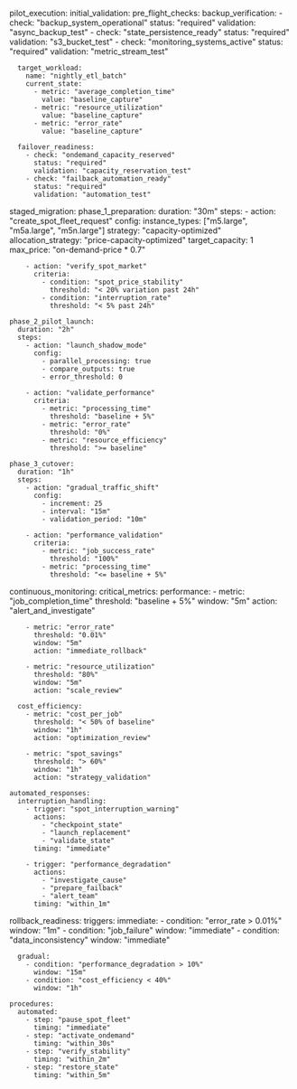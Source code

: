 pilot_execution:
  initial_validation:
    pre_flight_checks:
      backup_verification:
        - check: "backup_system_operational"
          status: "required"
          validation: "async_backup_test"
        - check: "state_persistence_ready"
          status: "required"
          validation: "s3_bucket_test"
        - check: "monitoring_systems_active"
          status: "required"
          validation: "metric_stream_test"
      
      target_workload:
        name: "nightly_etl_batch"
        current_state:
          - metric: "average_completion_time"
            value: "baseline_capture"
          - metric: "resource_utilization"
            value: "baseline_capture"
          - metric: "error_rate"
            value: "baseline_capture"
        
      failover_readiness:
        - check: "ondemand_capacity_reserved"
          status: "required"
          validation: "capacity_reservation_test"
        - check: "failback_automation_ready"
          status: "required"
          validation: "automation_test"

  staged_migration:
    phase_1_preparation:
      duration: "30m"
      steps:
        - action: "create_spot_fleet_request"
          config:
            instance_types: ["m5.large", "m5a.large", "m5n.large"]
            strategy: "capacity-optimized"
            allocation_strategy: "price-capacity-optimized"
            target_capacity: 1
            max_price: "on-demand-price * 0.7"
        
        - action: "verify_spot_market"
          criteria:
            - condition: "spot_price_stability"
              threshold: "< 20% variation past 24h"
            - condition: "interruption_rate"
              threshold: "< 5% past 24h"

    phase_2_pilot_launch:
      duration: "2h"
      steps:
        - action: "launch_shadow_mode"
          config:
            - parallel_processing: true
            - compare_outputs: true
            - error_threshold: 0
        
        - action: "validate_performance"
          criteria:
            - metric: "processing_time"
              threshold: "baseline + 5%"
            - metric: "error_rate"
              threshold: "0%"
            - metric: "resource_efficiency"
              threshold: ">= baseline"

    phase_3_cutover:
      duration: "1h"
      steps:
        - action: "gradual_traffic_shift"
          config:
            - increment: 25
            - interval: "15m"
            - validation_period: "10m"
        
        - action: "performance_validation"
          criteria:
            - metric: "job_success_rate"
              threshold: "100%"
            - metric: "processing_time"
              threshold: "<= baseline + 5%"

  continuous_monitoring:
    critical_metrics:
      performance:
        - metric: "job_completion_time"
          threshold: "baseline + 5%"
          window: "5m"
          action: "alert_and_investigate"
        
        - metric: "error_rate"
          threshold: "0.01%"
          window: "5m"
          action: "immediate_rollback"
        
        - metric: "resource_utilization"
          threshold: "80%"
          window: "5m"
          action: "scale_review"

      cost_efficiency:
        - metric: "cost_per_job"
          threshold: "< 50% of baseline"
          window: "1h"
          action: "optimization_review"
        
        - metric: "spot_savings"
          threshold: "> 60%"
          window: "1h"
          action: "strategy_validation"

    automated_responses:
      interruption_handling:
        - trigger: "spot_interruption_warning"
          actions:
            - "checkpoint_state"
            - "launch_replacement"
            - "validate_state"
          timing: "immediate"
        
        - trigger: "performance_degradation"
          actions:
            - "investigate_cause"
            - "prepare_failback"
            - "alert_team"
          timing: "within_1m"

  rollback_readiness:
    triggers:
      immediate:
        - condition: "error_rate > 0.01%"
          window: "1m"
        - condition: "job_failure"
          window: "immediate"
        - condition: "data_inconsistency"
          window: "immediate"
      
      gradual:
        - condition: "performance_degradation > 10%"
          window: "15m"
        - condition: "cost_efficiency < 40%"
          window: "1h"

    procedures:
      automated:
        - step: "pause_spot_fleet"
          timing: "immediate"
        - step: "activate_ondemand"
          timing: "within_30s"
        - step: "verify_stability"
          timing: "within_2m"
        - step: "restore_state"
          timing: "within_5m"